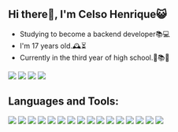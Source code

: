 ## **Hi there👋, I'm Celso Henrique😺**

* Studying to become a backend developer📚💻
* I'm 17 years old.🕰️⏳
* Currently in the third year of high school.🏫📚📆

<a href="mailto:celsohenrique367@gmail.com"><img src="https://img.shields.io/badge/gmail-2D2873?style=for-the-badge&logoColor=F2F2F2&logo=gmail"/></a>
<a href="https://celsohenrique.vercel.app"><img src="https://img.shields.io/badge/website-2D2873?logo=esri&style=for-the-badge&logoColor=F2F2F2"/></a>
<a href="https://www.linkedin.com/in/hiaki/"><img src="https://img.shields.io/badge/linkedin-2D2873?style=for-the-badge&logoColor=F2F2F2&logo=linkedin"/></a>
<img src="https://komarev.com/ghpvc/?username=nothiaki&style=for-the-badge&color=2D2873&logoColor=F2F2F2&logo=undefined"/></p>

## **Languages and Tools:**

<p align="left">
  <img src="https://img.shields.io/badge/node.js-2D2873?logo=node.js&style=for-the-badge&logoColor=F2F2F2"/>
  <img src="https://img.shields.io/badge/express-2D2873?logo=express&style=for-the-badge&logoColor=F2F2F2"/>
  <img src="https://img.shields.io/badge/sequelize-070430?logo=sequelize&style=for-the-badge&logoColor=F2F2F2"/>
  <img src="https://img.shields.io/badge/postgres-070430?logo=postgresql&style=for-the-badge&logoColor=F2F2F2"/>
  <img src="https://img.shields.io/badge/javascript-2D2873?logo=javascript&style=for-the-badge&logoColor=F2F2F2"/>
  <img src="https://img.shields.io/badge/angular-2D2873?logo=angular&style=for-the-badge&logoColor=F2F2F2"/>
  <img src="https://img.shields.io/badge/sass-070430?logo=sass&style=for-the-badge&logoColor=F2F2F2"/>
  <img src="https://img.shields.io/badge/typescript-070430?logo=typescript&style=for-the-badge&logoColor=F2F2F2"/>
  <img src="https://img.shields.io/badge/git-2D2873?logo=git&style=for-the-badge&logoColor=F2F2F2"/>
  <img src="https://img.shields.io/badge/linux-070430?logo=linux&style=for-the-badge&logoColor=F2F2F2"/>
  <img src="https://img.shields.io/badge/neovim-070430?logo=neovim&style=for-the-badge&logoColor=F2F2F2"/>
  <img src="https://img.shields.io/badge/visual studio code-2D2873?logo=visual studio code&style=for-the-badge&logoColor=F2F2F2"/>
  <img src="https://img.shields.io/badge/github-2D2873?logo=github&style=for-the-badge&logoColor=F2F2F2"/>
  <img src="https://img.shields.io/badge/html5-2D2873?logo=html5&style=for-the-badge&logoColor=F2F2F2"/>
  <img src="https://img.shields.io/badge/css3-2D2873?logo=css3&style=for-the-badge&logoColor=F2F2F2"/>
  <img src="https://img.shields.io/badge/figma-070430?logo=figma&style=for-the-badge&logoColor=F2F2F2"/>
</p>
